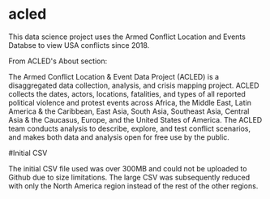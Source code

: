 # acled

This data science project uses the Armed Conflict Location and Events Databse to view USA conflicts since 2018.

From ACLED's About section:

The Armed Conflict Location & Event Data Project (ACLED) is a disaggregated data collection, analysis, and crisis mapping project. ACLED collects the dates, actors, locations, fatalities, and types of all reported political violence and protest events across Africa, the Middle East, Latin America & the Caribbean, East Asia, South Asia, Southeast Asia, Central Asia & the Caucasus, Europe, and the United States of America. The ACLED team conducts analysis to describe, explore, and test conflict scenarios, and makes both data and analysis open for free use by the public.

#Initial CSV

The initial CSV file used was over 300MB and could not be uploaded to Github due to size limitations. The large CSV was subsequently reduced with only the North America region instead of the rest of the other regions.
